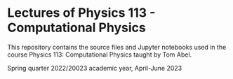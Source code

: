# Lectures of Physics 113 - Computational Physics

This repository contains the source files and Jupyter notebooks used in the course Physics 113: Computational Physics
taught by Tom Abel.

Spring quarter 2022/20023 academic year, April-June 2023

